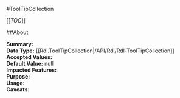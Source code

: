 #ToolTipCollection

[[_TOC_]]

##About

**Summary:**   
**Data Type:** [[Rdl.ToolTipCollection|/API/Rdl/Rdl-ToolTipCollection]]  
**Accepted Values:**   
**Default Value:** null  
**Impacted Features:**   
**Purpose:**   
**Usage:**   
**Caveats:**   

